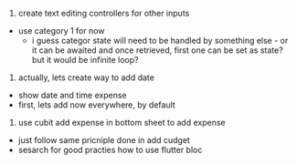 1. create text editing controllers for other inputs
- use category 1 for now
	- i guess categor state will need to be handled by something else - or it can be awaited and once retrieved, first one can be set as state? but it would be infinite loop?


1. actually, lets create way to add date
- show date and time expense
- first, lets add now everywhere, by default






1. use cubit add expense in bottom sheet to add expense
- just follow same pricniple done in add cudget
- sesarch for good practies how to use flutter bloc
